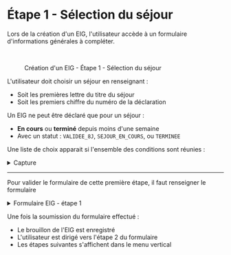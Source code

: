 # Étape 1 - Sélection du séjour

Lors de la création d'un EIG, l'utilisateur accède à un formulaire d'informations générales à compléter.

<figure><img src="../../../.gitbook/assets/Capture d’écran 2025-07-09 à 13.56.00.png" alt=""><figcaption><p>Création d'un EIG - Étape 1 - Sélection du séjour</p></figcaption></figure>

L'utilisateur doit choisir un séjour en renseignant :

* Soit les premières lettre du titre du séjour
* Soit les premiers chiffre du numéro de la déclaration

Un EIG ne peut être déclaré que pour un séjour :

* **En cours** ou **terminé** depuis moins d'une semaine
* Avec un statut : `VALIDEE_8J`, `SEJOUR_EN_COURS`, ou `TERMINEE`

Une liste de choix apparait si l'ensemble des conditions sont réunies :&#x20;

<details>

<summary>Capture</summary>

<figure><img src="../../../.gitbook/assets/Capture d’écran 2025-07-09 à 14.02.38.png" alt=""><figcaption><p>Création d'un EIG - liste de choix de sélection d'un séjour</p></figcaption></figure>

</details>

***

Pour valider le formulaire de cette première étape, il faut renseigner le formulaire&#x20;

<details>

<summary>Formulaire EIG - étape 1</summary>

{% include "../../../.gitbook/includes/formulaire-eig-etape-1.md" %}

</details>

Une fois la soumission du formulaire effectué :&#x20;

* Le brouillon de l'EIG est enregistré
* L'utilisateur est dirigé vers l'étape 2 du formulaire
* Les étapes suivantes s'affichent dans le menu vertical

